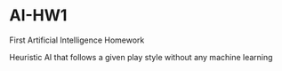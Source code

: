 # AI-HW1
First Artificial Intelligence Homework


Heuristic AI that follows a given play style without any machine learning
